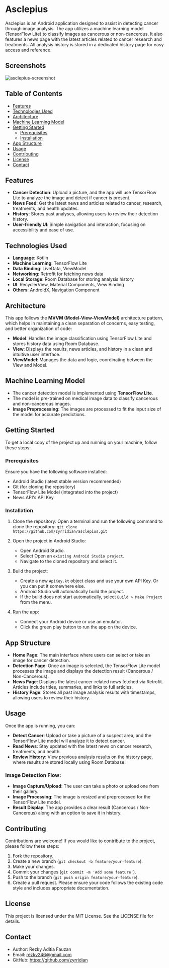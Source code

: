 # Asclepius

Asclepius is an Android application designed to assist in detecting cancer through image analysis. The app utilizes a machine learning model (TensorFlow Lite) to classify images as cancerous or non-cancerous. It also features a news page with the latest articles related to cancer research and treatments. All analysis history is stored in a dedicated history page for easy access and reference.

## Screenshots
![asclepius-screenshot](https://github.com/user-attachments/assets/442f7829-26da-403c-8ea9-3eabd96d91e4)

## Table of Contents
- [Features](https://github.com/zyrridian/dicoding-book-app/edit/master/README.md#features)
- [Technologies Used](https://github.com/zyrridian/dicoding-book-app/edit/master/README.md#technologies-used)
- [Architecture](https://github.com/zyrridian/dicoding-book-app/edit/master/README.md#architecture)
- [Machine Learning Model](https://github.com/zyrridian/dicoding-book-app/edit/master/README.md#machine-learning-model)
- [Getting Started](https://github.com/zyrridian/dicoding-book-app/edit/master/README.md#getting-started)
  - [Prerequisites](https://github.com/zyrridian/dicoding-book-app/edit/master/README.md#prerequisites)
  - [Installation](https://github.com/zyrridian/dicoding-book-app/edit/master/README.md#installation)
- [App Structure](https://github.com/zyrridian/dicoding-book-app/edit/master/README.md#app-structure)
- [Usage](https://github.com/zyrridian/dicoding-book-app/edit/master/README.md#usage)
- [Contributing](https://github.com/zyrridian/dicoding-book-app/edit/master/README.md#contributing)
- [License](https://github.com/zyrridian/dicoding-book-app/edit/master/README.md#license)
- [Contact](https://github.com/zyrridian/dicoding-book-app/edit/master/README.md#contact)

## Features
- **Cancer Detection**: Upload a picture, and the app will use TensorFlow Lite to analyze the image and detect if cancer is present.
- **News Feed**: Get the latest news and articles related to cancer, research, treatments, and health updates.
- **History**: Stores past analyses, allowing users to review their detection history.
- **User-friendly UI**: Simple navigation and interaction, focusing on accessibility and ease of use.

## Technologies Used
- **Language**: Kotlin
- **Machine Learning**: TensorFlow Lite
- **Data Binding**: LiveData, ViewModel
- **Networking**: Retrofit for fetching news data
- **Local Storage**: Room Database for storing analysis history
- **UI**: RecyclerView, Material Components, View Binding
- **Others**: AndroidX, Navigation Component

## Architecture
This app follows the **MVVM (Model-View-ViewModel)** architecture pattern, which helps in maintaining a clean separation of concerns, easy testing, and better organization of code:
- **Model**: Handles the image classification using TensorFlow Lite and stores history data using Room Database.
- **View**: Displays the results, news articles, and history in a clean and intuitive user interface.
- **ViewModel**: Manages the data and logic, coordinating between the View and Model.

## Machine Learning Model
- The cancer detection model is implemented using **TensorFlow Lite**.
- The model is pre-trained on medical image data to classify cancerous and non-cancerous images.
- **Image Preprocessing**: The images are processed to fit the input size of the model for accurate predictions.

## Getting Started
To get a local copy of the project up and running on your machine, follow these steps:

### Prerequisites
Ensure you have the following software installed:
- Android Studio (latest stable version recommended)
- Git (for cloning the repository)
- TensorFlow Lite Model (integrated into the project)
- News API's API Key

### Installation
1. Clone the repository:
   Open a terminal and run the following command to clone the repository:
    ```git clone https://github.com/zyrridian/asclepius.git```

2. Open the project in Android Studio:
    - Open Android Studio.
    - Select Open an `existing Android Studio project`.
    - Navigate to the cloned repository and select it.

3. Build the project:
    - Create a new `ApiKey.kt` object class and use your own API Key. Or you can put it somewhere else.
    - Android Studio will automatically build the project.
    - If the build does not start automatically, select `Build > Make Project` from the menu.

5. Run the app:
    - Connect your Android device or use an emulator.
    - Click the green play button to run the app on the device.
  
## App Structure
- **Home Page**: The main interface where users can select or take an image for cancer detection.
- **Detection Page**: Once an image is selected, the TensorFlow Lite model processes the image and displays the detection result (Cancerous / Non-Cancerous).
- **News Page**: Displays the latest cancer-related news fetched via Retrofit. Articles include titles, summaries, and links to full articles.
- **History Page**: Stores all past image analysis results with timestamps, allowing users to review their history.

## Usage
Once the app is running, you can:
- **Detect Cancer**: Upload or take a picture of a suspect area, and the TensorFlow Lite model will analyze it to detect cancer.
- **Read News**: Stay updated with the latest news on cancer research, treatments, and health.
- **Review History**: View previous analysis results on the history page, where results are stored locally using Room Database.

### Image Detection Flow:
- **Image Capture/Upload**: The user can take a photo or upload one from their gallery.
- **Image Processing**: The image is resized and preprocessed for the TensorFlow Lite model.
- **Result Display**: The app provides a clear result (Cancerous / Non-Cancerous) along with an option to save it in history.

## Contributing
Contributions are welcome! If you would like to contribute to the project, please follow these steps:
1. Fork the repository.
2. Create a new branch (`git checkout -b feature/your-feature`).
3. Make your changes.
4. Commit your changes (`git commit -m 'Add some feature'`).
5. Push to the branch (`git push origin feature/your-feature`).
6. Create a pull request.
Please ensure your code follows the existing code style and includes appropriate documentation.

## License
This project is licensed under the MIT License. See the LICENSE file for details.

## Contact
- Author: Rezky Aditia Fauzan
- Email: rezky246@gmail.com
- GitHub: https://github.com/zyrridian
